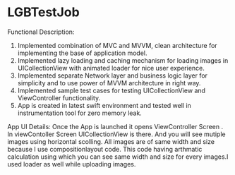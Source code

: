 # LGBTestJob

Functional Description:

1. Implemented combination of MVC and MVVM, clean architecture for implementing the base of application model.
2. Implemented lazy loading and caching mechanism for loading images in UICollectionView with animated loader for nice user experience.
3. Implemented separate Network layer and business logic layer for simplicity and to use power of MVVM architecture in right way.
4. Implemented sample test cases for testing UICollectionView and ViewController functionality.
5. App is created in latest swift environment and tested well in instrumentation tool for zero memory leak.

App UI Details: Once the App is launched it opens ViewController Screen . In viewContoller Screen UICollectionView is there. And you will see mutiple images using horizontal scolling. All
images are of same width and size because I use compositionlayout code. This code having arthmatic calculation using which you can see same width and size for every images.I used loader as well while 
uploading images.
